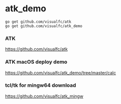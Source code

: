# atk_demo

	go get github.com/visualfc/atk
	go get github.com/visualfc/atk_demo


### ATK
https://github.com/visualfc/atk

### ATK macOS deploy demo

https://github.com/visualfc/atk_demo/tree/master/calc

### tcl/tk for mingw64 download

https://github.com/visualfc/atk_mingw
